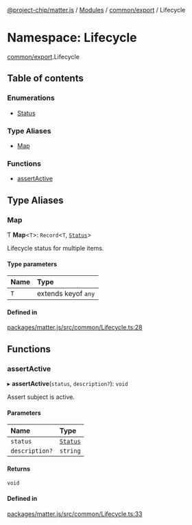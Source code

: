 [@project-chip/matter.js](../README.md) / [Modules](../modules.md) / [common/export](common_export.md) / Lifecycle

# Namespace: Lifecycle

[common/export](common_export.md).Lifecycle

## Table of contents

### Enumerations

- [Status](../enums/common_export.Lifecycle.Status.md)

### Type Aliases

- [Map](common_export.Lifecycle.md#map)

### Functions

- [assertActive](common_export.Lifecycle.md#assertactive)

## Type Aliases

### Map

Ƭ **Map**\<`T`\>: `Record`\<`T`, [`Status`](../enums/common_export.Lifecycle.Status.md)\>

Lifecycle status for multiple items.

#### Type parameters

| Name | Type |
| :------ | :------ |
| `T` | extends keyof `any` |

#### Defined in

[packages/matter.js/src/common/Lifecycle.ts:28](https://github.com/project-chip/matter.js/blob/2d9f2165d2672864fda3496a6d0d5f93597f82c6/packages/matter.js/src/common/Lifecycle.ts#L28)

## Functions

### assertActive

▸ **assertActive**(`status`, `description?`): `void`

Assert subject is active.

#### Parameters

| Name | Type |
| :------ | :------ |
| `status` | [`Status`](../enums/common_export.Lifecycle.Status.md) |
| `description?` | `string` |

#### Returns

`void`

#### Defined in

[packages/matter.js/src/common/Lifecycle.ts:33](https://github.com/project-chip/matter.js/blob/2d9f2165d2672864fda3496a6d0d5f93597f82c6/packages/matter.js/src/common/Lifecycle.ts#L33)

